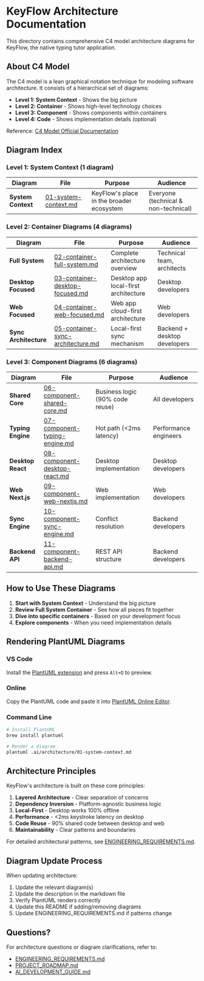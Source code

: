 # KeyFlow Architecture Documentation

This directory contains comprehensive C4 model architecture diagrams for KeyFlow, the native typing tutor application.

## About C4 Model

The C4 model is a lean graphical notation technique for modeling software architecture. It consists of a hierarchical set of diagrams:
- **Level 1: System Context** - Shows the big picture
- **Level 2: Container** - Shows high-level technology choices
- **Level 3: Component** - Shows components within containers
- **Level 4: Code** - Shows implementation details (optional)

Reference: [C4 Model Official Documentation](https://c4model.com/)

## Diagram Index

### Level 1: System Context (1 diagram)

| Diagram | File | Purpose | Audience |
|---------|------|---------|----------|
| **System Context** | [01-system-context.md](./01-system-context.md) | KeyFlow's place in the broader ecosystem | Everyone (technical & non-technical) |

### Level 2: Container Diagrams (4 diagrams)

| Diagram | File | Purpose | Audience |
|---------|------|---------|----------|
| **Full System** | [02-container-full-system.md](./02-container-full-system.md) | Complete architecture overview | Technical team, architects |
| **Desktop Focused** | [03-container-desktop-focused.md](./03-container-desktop-focused.md) | Desktop app local-first architecture | Desktop developers |
| **Web Focused** | [04-container-web-focused.md](./04-container-web-focused.md) | Web app cloud-first architecture | Web developers |
| **Sync Architecture** | [05-container-sync-architecture.md](./05-container-sync-architecture.md) | Local-first sync mechanism | Backend + desktop developers |

### Level 3: Component Diagrams (6 diagrams)

| Diagram | File | Purpose | Audience |
|---------|------|---------|----------|
| **Shared Core** | [06-component-shared-core.md](./06-component-shared-core.md) | Business logic (90% code reuse) | All developers |
| **Typing Engine** | [07-component-typing-engine.md](./07-component-typing-engine.md) | Hot path (<2ms latency) | Performance engineers |
| **Desktop React** | [08-component-desktop-react.md](./08-component-desktop-react.md) | Desktop implementation | Desktop developers |
| **Web Next.js** | [09-component-web-nextjs.md](./09-component-web-nextjs.md) | Web implementation | Web developers |
| **Sync Engine** | [10-component-sync-engine.md](./10-component-sync-engine.md) | Conflict resolution | Backend developers |
| **Backend API** | [11-component-backend-api.md](./11-component-backend-api.md) | REST API structure | Backend developers |

## How to Use These Diagrams

1. **Start with System Context** - Understand the big picture
2. **Review Full System Container** - See how all pieces fit together
3. **Dive into specific containers** - Based on your development focus
4. **Explore components** - When you need implementation details

## Rendering PlantUML Diagrams

### VS Code
Install the [PlantUML extension](https://marketplace.visualstudio.com/items?itemName=jebbs.plantuml) and press `Alt+D` to preview.

### Online
Copy the PlantUML code and paste it into [PlantUML Online Editor](http://www.plantuml.com/plantuml/uml/).

### Command Line
```bash
# Install PlantUML
brew install plantuml

# Render a diagram
plantuml .ai/architecture/01-system-context.md
```

## Architecture Principles

KeyFlow's architecture is built on these core principles:

1. **Layered Architecture** - Clear separation of concerns
2. **Dependency Inversion** - Platform-agnostic business logic
3. **Local-First** - Desktop works 100% offline
4. **Performance** - <2ms keystroke latency on desktop
5. **Code Reuse** - 90% shared code between desktop and web
6. **Maintainability** - Clear patterns and boundaries

For detailed architectural patterns, see [ENGINEERING_REQUIREMENTS.md](../ENGINEERING_REQUIREMENTS.md#architectural-patterns--best-practices).

## Diagram Update Process

When updating architecture:
1. Update the relevant diagram(s)
2. Update the description in the markdown file
3. Verify PlantUML renders correctly
4. Update this README if adding/removing diagrams
5. Update ENGINEERING_REQUIREMENTS.md if patterns change

## Questions?

For architecture questions or diagram clarifications, refer to:
- [ENGINEERING_REQUIREMENTS.md](../ENGINEERING_REQUIREMENTS.md)
- [PROJECT_ROADMAP.md](../PROJECT_ROADMAP.md)
- [AI_DEVELOPMENT_GUIDE.md](../AI_DEVELOPMENT_GUIDE.md)

